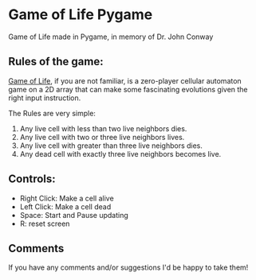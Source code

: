 # Game of Life Pygame

Game of Life made in Pygame, in memory of Dr. John Conway

## Rules of the game:

[Game of Life](https://en.wikipedia.org/wiki/Conway%27s_Game_of_Life), if you are not familiar, is a zero-player cellular automaton game on a 2D array that can make some fascinating evolutions given the right input instruction.

The Rules are very simple:
1. Any live cell with less than two live neighbors dies.
2. Any live cell with two or three live neighbors lives.
3. Any live cell with greater than three live neighbors dies.
4. Any dead cell with exactly three live neighbors becomes live.


## Controls:

- Right Click: Make a cell alive
- Left Click: Make a cell dead
- Space: Start and Pause updating
- R: reset screen
## Comments

If you have any comments and/or suggestions I'd be happy to take them!